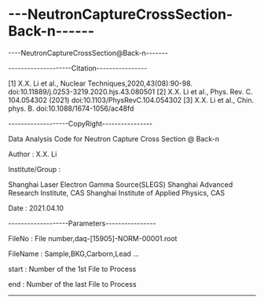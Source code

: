 # ---NeutronCaptureCrossSection-Back-n------
----NeutronCaptureCrossSection@Back-n-------

--------------------Citation----------------
 
 [1] X.X. Li et al., Nuclear Techniques,2020,43(08):90-98. 
            doi:10.11889/j.0253-3219.2020.hjs.43.080501
 [2] X.X. Li et al., Phys. Rev. C. 104.054302 (2021)
            doi:10.1103/PhysRevC.104.054302
 [3] X.X. Li et al., Chin. phys. B. 
            doi:10.1088/1674-1056/ac48fd
            
 -------------------CopyRight----------------

  Data Analysis Code for 
      Neutron Capture Cross Section @ Back-n
                           
 Author  : X.X. Li
  
 Institute/Group : 
 
   Shanghai Laser Electron Gamma Source(SLEGS)
   Shanghai Advanced Research Institute, CAS
   Shanghai Institute of Applied Physics, CAS
   
 Date    : 2021.04.10

 -------------------Parameters----------------

  FileNo   : File number,daq-[15905]-NORM-00001.root
  
  FileName : Sample,BKG,Carborn,Lead ...
  
  start    : Number of the 1st File to Process
  
  end      : Number of the last File to Process 

 ---------------------------------------------
